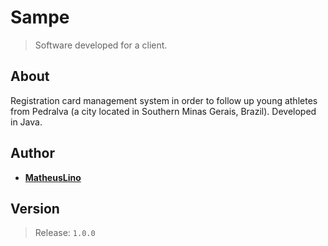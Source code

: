 # Sampe

> Software developed for a client.


## About

Registration card management system in order to follow up young athletes from Pedralva (a city located in Southern Minas Gerais, Brazil). Developed in Java.


## Author

* **[MatheusLino](https://github.com/matheuslino)**


## Version

> Release: `1.0.0`